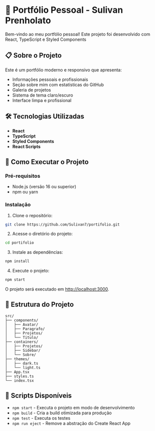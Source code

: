 # 🚀 Portfólio Pessoal - Sulivan Prenholato

Bem-vindo ao meu portfólio pessoal! Este projeto foi desenvolvido com React, TypeScript e Styled Components

## 📋 Sobre o Projeto

Este é um portfólio moderno e responsivo que apresenta:

- Informações pessoais e profissionais
- Seção sobre mim com estatísticas do GitHub
- Galeria de projetos
- Sistema de tema claro/escuro
- Interface limpa e profissional

## 🛠️ Tecnologias Utilizadas

- **React**
- **TypeScript**
- **Styled Components**
- **React Scripts**

## 🚀 Como Executar o Projeto

### Pré-requisitos

- Node.js (versão 16 ou superior)
- npm ou yarn

### Instalação

1. Clone o repositório:

```bash
git clone https://github.com/Sulivan7/portifolio.git
```

2. Acesse o diretório do projeto:

```bash
cd portifolio
```

3. Instale as dependências:

```bash
npm install
```

4. Execute o projeto:

```bash
npm start
```

O projeto será executado em [http://localhost:3000](http://localhost:3000).

## 📁 Estrutura do Projeto

```
src/
├── components/
│   ├── Avatar/
│   ├── Paragrafo/
│   ├── Projetos/
│   └── Titulo/
├── containers/
│   ├── Projetos/
│   ├── Sidebar/
│   └── Sobre/
├── themes/
│   ├── dark.ts
│   └── light.ts
├── App.tsx
├── styles.ts
└── index.tsx
```

## 🎯 Scripts Disponíveis

- `npm start` - Executa o projeto em modo de desenvolvimento
- `npm build` - Cria a build otimizada para produção
- `npm test` - Executa os testes
- `npm run eject` - Remove a abstração do Create React App

